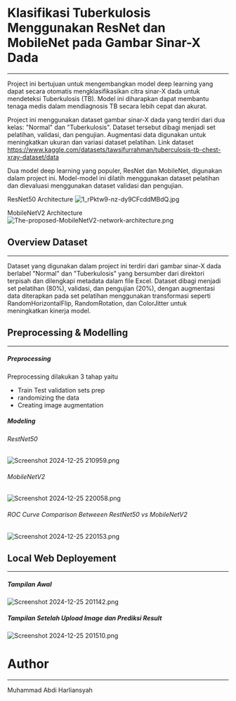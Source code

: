 # Klasifikasi Tuberkulosis Menggunakan ResNet dan MobileNet pada Gambar Sinar-X Dada
-------------
Project ini bertujuan untuk mengembangkan model deep learning yang dapat secara otomatis mengklasifikasikan citra sinar-X dada untuk mendeteksi Tuberkulosis (TB). Model ini diharapkan dapat membantu tenaga medis dalam mendiagnosis TB secara lebih cepat dan akurat.

Project ini menggunakan dataset gambar sinar-X dada yang terdiri dari dua kelas: "Normal" dan "Tuberkulosis". Dataset tersebut dibagi menjadi set pelatihan, validasi, dan pengujian. Augmentasi data digunakan untuk meningkatkan ukuran dan variasi dataset pelatihan. Link dataset https://www.kaggle.com/datasets/tawsifurrahman/tuberculosis-tb-chest-xray-dataset/data

Dua model deep learning yang populer, ResNet dan MobileNet, digunakan dalam project ini. Model-model ini dilatih menggunakan dataset pelatihan dan dievaluasi menggunakan dataset validasi dan pengujian.

ResNet50 Architecture
![1_rPktw9-nz-dy9CFcddMBdQ.jpg](https://www.dropbox.com/scl/fi/obzvb51j8ng6sh67ysvpg/1_rPktw9-nz-dy9CFcddMBdQ.jpg?rlkey=ywu6l4u7lemisvktdop1wss6n&dl=0&raw=1)

MobileNetV2 Architecture
![The-proposed-MobileNetV2-network-architecture.png](https://www.dropbox.com/scl/fi/rxkkfspzpbb862h3jsd59/The-proposed-MobileNetV2-network-architecture.png?rlkey=y3icgqy4kz1c8wfgkau8twdyk&dl=0&raw=1)

## Overview Dataset
------
Dataset yang digunakan dalam project ini terdiri dari gambar sinar-X dada berlabel "Normal" dan "Tuberkulosis" yang bersumber dari direktori terpisah dan dilengkapi metadata dalam file Excel. Dataset dibagi menjadi set pelatihan (80%), validasi, dan pengujian (20%), dengan augmentasi data diterapkan pada set pelatihan menggunakan transformasi seperti RandomHorizontalFlip, RandomRotation, dan ColorJitter untuk meningkatkan kinerja model.

## Preprocessing & Modelling
---

##### Preprocessing
Preprocessing dilakukan 3 tahap yaitu
- Train Test validation sets prep
- randomizing the data
- Creating image augmentation

##### Modeling
###### RestNet50
![Screenshot 2024-12-25 210959.png](https://www.dropbox.com/scl/fi/n4u4u84j3e1bs1hj5drgh/Screenshot-2024-12-25-210959.png?rlkey=advrf22e43nqm3y4242jmcuf0&dl=0&raw=1)

###### MobileNetV2
![Screenshot 2024-12-25 220058.png](https://www.dropbox.com/scl/fi/5k4yx6gfryb10hdieebus/Screenshot-2024-12-25-220058.png?rlkey=qi325q7kn9ugvamiq4r5albjz&dl=0&raw=1)

###### ROC Curve Comparison Betweeen RestNet50 vs MobileNetV2
![Screenshot 2024-12-25 220153.png](https://www.dropbox.com/scl/fi/ji3i1bxtek5zqyu2n2x6l/Screenshot-2024-12-25-220153.png?rlkey=gz6xgqygly4w9swi8x4ea4nyw&dl=0&raw=1)



## Local Web Deployement
---
##### Tampilan Awal
![Screenshot 2024-12-25 201142.png](https://www.dropbox.com/scl/fi/q7vlz89p6o131oj1kzpxn/Screenshot-2024-12-25-201142.png?rlkey=cnlglhjvmuqipb5nctf3s2hf2&dl=0&raw=1)

##### Tampilan Setelah Upload Image dan Prediksi Result
![Screenshot 2024-12-25 201510.png](https://www.dropbox.com/scl/fi/6l4jk3aj8rcbgzixbj7tj/Screenshot-2024-12-25-201510.png?rlkey=ilwoxj7e76itzmykvhlc6pixh&dl=0&raw=1)

# Author
---
Muhammad Abdi Harliansyah

